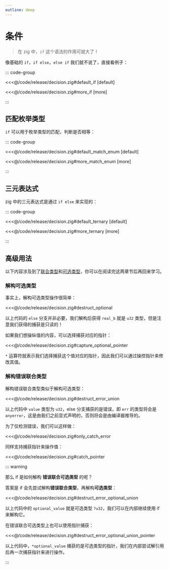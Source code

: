 ```yaml
---
outline: deep
---
```


# 条件

> 在 zig 中，`if` 这个语法的作用可就大了！

像基础的 `if`，`if else`，`else if` 我们就不说了，直接看例子：

::: code-group

<<<@/code/release/decision.zig#default_if [default]

<<<@/code/release/decision.zig#more_if [more]

:::

## 匹配枚举类型

`if` 可以用于枚举类型的匹配，判断是否相等：

::: code-group

<<<@/code/release/decision.zig#default_match_enum [default]

<<<@/code/release/decision.zig#more_match_enum [more]

:::

## 三元表达式

zig 中的三元表达式是通过 `if else` 来实现的：

::: code-group

<<<@/code/release/decision.zig#default_ternary [default]

<<<@/code/release/decision.zig#more_ternary [more]

:::

## 高级用法

以下内容涉及到了[联合类型](/basic/union)和[可选类型](/basic/optional_type)，你可以在阅读完这两章节后再回来学习。

### 解构可选类型

事实上，解构可选类型操作很简单：

<<<@/code/release/decision.zig#destruct_optional

以上代码的 `else` 分支并非必要，我们解构后获得 `real_b` 就是 `u32` 类型，但是注意我们获得的捕获是只读的！

如果我们想操纵值的内容，可以选择捕获对应的指针：

<<<@/code/release/decision.zig#capture_optional_pointer

`*` 运算符就表示我们选择捕获这个值对应的指针，因此我们可以通过操控指针来修改其值。

### 解构错误联合类型

解构错误联合类型类似于解构可选类型：

<<<@/code/release/decision.zig#destruct_error_union

以上代码中 `value` 类型为 `u32`，else 分支捕获的是错误，即 `err` 的类型将会是 `anyerror`，这是由我们之前显式声明的，否则将会是由编译器推导的。

为了仅检测错误，我们可以这样做：

<<<@/code/release/decision.zig#only_catch_error

同样支持捕获指针来操作值：

<<<@/code/release/decision.zig#catch_pointer

::: warning

那么 if 是如何解构 **错误联合可选类型** 的呢？

答案是 if 会先尝试解构**错误联合类型**，再解构**可选类型**：

<<<@/code/release/decision.zig#destruct_error_optional_union

以上代码中的 `optional_value` 就是可选类型 `?u32`，我们可以在内部继续使用 if 来解构它。

在错误联合可选类型上也可以使用指针捕获：

<<<@/code/release/decision.zig#destruct_error_optional_union_pointer

以上代码中，`*optional_value` 捕获的是可选类型的指针，我们在内部尝试解引用后再一次捕获指针来进行操作。

:::
